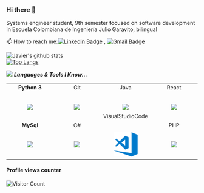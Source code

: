 ### Hi there 👋
Systems engineer student, 9th semester focused on software development in Escuela Colombiana de Ingeniería Julio Garavito, bilingual

📫 How to reach me:[![Linkedin Badge](https://img.shields.io/badge/-LinkedIn-blue?style=flat-square&logo=Linkedin&logoColor=white&link=)](https://www.linkedin.com/in/javier-esteban-lopez-pe/) 
, [![Gmail Badge](https://img.shields.io/badge/-Gmail-c14438?style=flat-square&logo=Gmail&logoColor=white&link=mailto:shuklaraghav321.com)](mailto:javier200151@gmail.com)

![Javier's github stats](https://github-readme-stats.vercel.app/api?username=Javier200151&show_icons=true&title_color=ffc857&icon_color=8ac926&text_color=daf7dc&bg_color=151515&hide=["stars"])  
[![Top Langs](https://github-readme-stats.vercel.app/api/top-langs/?username=Javier200151&layout=compact&text_color=daf7dc&bg_color=151515)](https://github.com/anuraghazra/github-readme-stats)

<img src="https://media.giphy.com/media/ObNTw8Uzwy6KQ/giphy.gif" width="30px">&nbsp;***Languages & Tools I Know...***
<p align="left">

<table>
  <tbody>
    <tr valign="top">
      <td width="25%" align="center">
         <span><b>Python 3</b></span><br><br><br>
        <img height="64px" src="https://cdn.svgporn.com/logos/python.svg">
      </td>
      <td width="25%" align="center">
        <span>Git</span><br><br><br>
        <img height="64px" src="https://cdn.svgporn.com/logos/git-icon.svg">
      </td>
      <td width="25%" align="center">
        <span>Java</span><br><br><br>
        <img height="64px" src="https://cdn.svgporn.com/logos/java.svg">
      </td>
      <td width="25%" align="center">
        <span>React</span><br><br><br>
        <img height="64px" src="https://cdn.svgporn.com/logos/react.svg">
      </td>     
    </tr>
      <td width="25%" align="center">
        <span><b>MySql</b></span><br><br><br>
        <img height="64px" src="https://cdn.svgporn.com/logos/mysql.svg">
      </td>
      <td width="25%" align="center">
        <span>C#</span><br><br><br>
        <img height="64px" src="https://camo.githubusercontent.com/52045ed9d775b4ac9286e51c28b878edca6bb1750815b423c8d06c7976040ab7/68747470733a2f2f6d617274696e63686176657a2e6769746875622e696f2f4173736574732f4c6f676f732f6373686172702e737667">
      </td>
      <td width="25%" align="center">
        <span>VisualStudioCode</span><br><br><br>
        <img height="64px" src="https://raw.githubusercontent.com/github/explore/80688e429a7d4ef2fca1e82350fe8e3517d3494d/topics/visual-studio-code/visual-studio-code.png">
      </td>
      <td width="25%" align="center">
        <span>PHP</span><br><br><br>
        <img height="64px" src="https://img.icons8.com/color/144/000000/php.png">
      </td>
    </tr>
  </tbody>
</table>
</p>


#### Profile views counter
![Visitor Count](https://profile-counter.glitch.me/{Javier200151}/count.svg)

<!--
**Javier200151/Javier200151** is a ✨ _special_ ✨ repository because its `README.md` (this file) appears on your GitHub profile.

Here are some ideas to get you started:

- 🔭 I’m currently working on ...
- 🌱 I’m currently learning ...
- 👯 I’m looking to collaborate on ...
- 🤔 I’m looking for help with ...
- 💬 Ask me about ...
- 📫 How to reach me: ...
- 😄 Pronouns: ...
- ⚡ Fun fact: ...
-->
